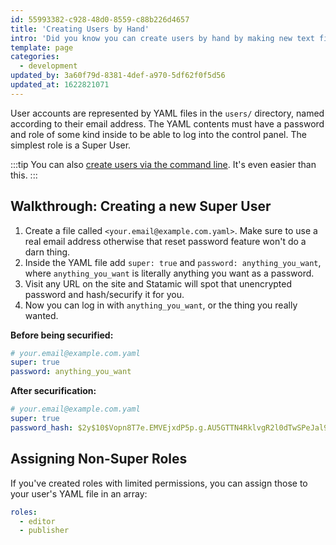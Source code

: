 ```yaml
---
id: 55993382-c928-48d0-8559-c88b226d4657
title: 'Creating Users by Hand'
intro: 'Did you know you can create users by hand by making new text files? Well now you do. Here''s how.'
template: page
categories:
  - development
updated_by: 3a60f79d-8381-4def-a970-5df62f0f5d56
updated_at: 1622821071
---
```

User accounts are represented by YAML files in the `users/` directory, named according to their email address. The YAML contents must have a password and role of some kind inside to be able to log into the control panel. The simplest role is a Super User.

:::tip
You can also [create users via the command line](/quick-start#create-your-first-user). It's even easier than this.
:::

## Walkthrough: Creating a new Super User

1. Create a file called `<your.email@example.com.yaml>`. Make sure to use a real email address otherwise that reset password feature won't do a darn thing.
2. Inside the YAML file add `super: true` and `password: anything_you_want`, where `anything_you_want` is literally anything you want as a password.
3. Visit any URL on the site and Statamic will spot that unencrypted password and hash/securify it for you.
4. Now you can log in with `anything_you_want`, or the thing you really wanted.

**Before being securified:**
``` yaml
# your.email@example.com.yaml
super: true
password: anything_you_want
```

**After securification:**
``` yaml
# your.email@example.com.yaml
super: true
password_hash: $2y$10$Vopn8T7e.EMVEjxdP5p.g.AU5GTTN4RklvgR2l0dTwSPeJal91v/q
```

## Assigning Non-Super Roles

If you've created roles with limited permissions, you can assign those to your user's YAML file in an array:

``` yaml
roles:
  - editor
  - publisher
```
